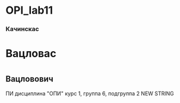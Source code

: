# OPI_lab11
<h3>Качинскас</h3>
<h1>Вацловас<h1>
<h2>Вацловович</h2>
ПИ
дисциплина "ОПИ"
курс 1, группа 6, подгруппа 2
NEW STRING
